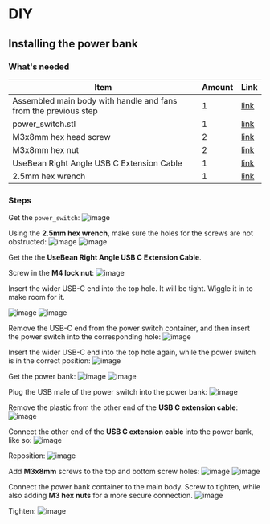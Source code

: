 # DIY

## Installing the power bank

### What's needed

| Item | Amount | Link |
| - | - | - |
| Assembled main body with handle and fans from the previous step | 1 | [link](./installing-fans-and-swivel.md) |
| power_switch.stl| 1 | [link](./power_switch.stl) |
| M3x8mm hex head screw | 2 | [link](https://www.amazon.com/gp/product/B01MCW5GM3/ref=ewc_pr_img_1?smid=A30WUG2ZDGM0XM&psc=1) |
| M3x8mm hex nut | 2 |  [link](https://www.amazon.com/gp/product/B08N68W9SP/ref=ppx_yo_dt_b_search_asin_title?ie=UTF8&th=1) |
| UseBean Right Angle USB C Extension Cable | 1 |  [link](https://www.amazon.com/gp/product/B08F7BSG24/ref=ppx_yo_dt_b_search_asin_title?ie=UTF8&psc=1) |
| 2.5mm hex wrench | 1 |  [link](https://www.amazon.com/HORUSDY-Wrench-Metric-30-Piece-0-7mm-10mm/dp/B075BZGJJK/ref=sxin_16_pa_sp_search_thematic_sspa?content-id=amzn1.sym.140400a7-1208-46ad-8d2a-eb6e8eac81b5%3Aamzn1.sym.140400a7-1208-46ad-8d2a-eb6e8eac81b5&crid=1BGCRUR1VQSAM&cv_ct_cx=m3+hex+wrench&dib=eyJ2IjoiMSJ9.oj3M3cYeFPHBLEnGg26Q6vI3xQbE0XW1QHSISvegt2o87vU69euvUQzzCJ2Zyr6p.EjhhpGhMrf-r_QqqBu5fr4LrIbRbIP1KHN5fARWJM50&dib_tag=se&keywords=m3+hex+wrench&pd_rd_i=B075BZGJJK&pd_rd_r=0980d8ed-13df-44dc-b4c6-0cd12aa6c894&pd_rd_w=nPb69&pd_rd_wg=f0ogw&pf_rd_p=140400a7-1208-46ad-8d2a-eb6e8eac81b5&pf_rd_r=A37BQS3ZR2VJE2EXK3FQ&qid=1729477202&s=hi&sbo=RZvfv%2F%2FHxDF%2BO5021pAnSA%3D%3D&sprefix=m3+hex+wrench%2Ctools%2C108&sr=1-1-6024b2a3-78e4-4fed-8fed-e1613be3bcce-spons&sp_csd=d2lkZ2V0TmFtZT1zcF9zZWFyY2hfdGhlbWF0aWM&psc=1) |

### Steps

Get the `power_switch`:
![image](https://breathesafe.s3.us-east-2.amazonaws.com/images/laminair/images/IMG_0434.jpeg)

Using the **2.5mm hex wrench**, make sure the holes for the screws are not obstructed:
![image](https://breathesafe.s3.us-east-2.amazonaws.com/images/laminair/images/IMG_0435.jpeg)
![image](https://breathesafe.s3.us-east-2.amazonaws.com/images/laminair/images/IMG_0436.jpeg)

Get the the **UseBean Right Angle USB C Extension Cable**.

Screw in the **M4 lock nut**:
![image](https://breathesafe.s3.us-east-2.amazonaws.com/images/laminair/images/IMG_0437.jpeg)

Insert the wider USB-C end into the top hole. It will be tight. Wiggle it in to make room for it.

![image](https://breathesafe.s3.us-east-2.amazonaws.com/images/laminair/images/IMG_0438.jpeg)
![image](https://breathesafe.s3.us-east-2.amazonaws.com/images/laminair/images/IMG_0439.jpeg)

Remove the USB-C end from the power switch container, and then insert the power switch into the corresponding hole:
![image](https://breathesafe.s3.us-east-2.amazonaws.com/images/laminair/images/IMG_0440.jpeg)

Insert the wider USB-C end into the top hole again, while the power switch is in the correct position:
![image](https://breathesafe.s3.us-east-2.amazonaws.com/images/laminair/images/IMG_0441.jpeg)

Get the power bank:
![image](https://breathesafe.s3.us-east-2.amazonaws.com/images/laminair/images/IMG_0442.jpeg)
![image](https://breathesafe.s3.us-east-2.amazonaws.com/images/laminair/images/IMG_0443.jpeg)

Plug the USB male of the power switch into the power bank:
![image](https://breathesafe.s3.us-east-2.amazonaws.com/images/laminair/images/IMG_0444.jpeg)

Remove the plastic from the other end of the **USB C extension cable**:
![image](https://breathesafe.s3.us-east-2.amazonaws.com/images/laminair/images/IMG_0445.jpeg)

Connect the other end of the **USB C extension cable** into the power bank, like so:
![image](https://breathesafe.s3.us-east-2.amazonaws.com/images/laminair/images/IMG_0446.jpeg)

Reposition:
![image](https://breathesafe.s3.us-east-2.amazonaws.com/images/laminair/images/IMG_0451.jpeg)

Add **M3x8mm** screws to the top and bottom screw holes:
![image](https://breathesafe.s3.us-east-2.amazonaws.com/images/laminair/images/IMG_0449.jpeg)
![image](https://breathesafe.s3.us-east-2.amazonaws.com/images/laminair/images/IMG_0450.jpeg)

Connect the power bank container to the main body. Screw to tighten, while also
adding **M3 hex nuts** for a more secure connection.
![image](https://breathesafe.s3.us-east-2.amazonaws.com/images/laminair/images/IMG_0452.jpeg)

Tighten:
![image](https://breathesafe.s3.us-east-2.amazonaws.com/images/laminair/images/IMG_0453.jpeg)

